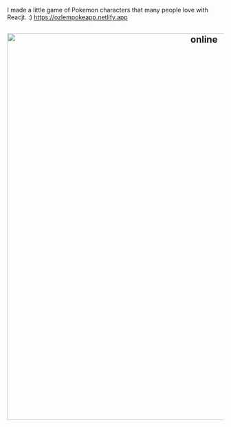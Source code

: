I made a little game of Pokemon characters that many people love with Reacjt. :)  https://ozlempokeapp.netlify.app

<h2 align="center">
  <img src="https://github.com/ozllmozdmrr/React-Pokemon/blob/main/image/2022-10-09%2015-23-20.gif" alt="online" width="900px" />
  <br>
</h2>


